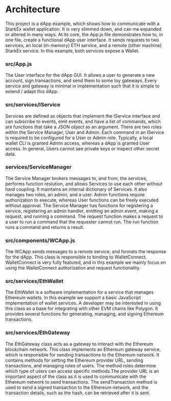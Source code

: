 
# Architecture

This project is a dApp example, which shows how to communicate with a StarkEx wallet application. It is very slimmed down, and can me expanded or altered in many ways. At its core, the App.js file demonstrates how to, in one file, create a functional dApp user interface. It sends requests to two services, an local (in-memory) ETH service, and a remote (other machine) StarkEx service. In this example, both services expose a Wallet. 

### src/App.js
The User interface for the dApp GUI. It allows a user to generate a new account, sign transactions, and send them to some toy gateways. Every service and gateway is minimal in implementation such that it is simple to extend / adapt this dApp.

### src/services/IService
Services are defined as objects that implement the IService interface and can subscribe to events, emit events, and have a list of commands, which are functions that take a JSON object as an argument. There are two roles within the Service Manager, User and Admin. Each command in an IService is required to be configured for a User or Admin role. Typically, a local wallet CLI is granted Admin access, whereas a dApp is granted User access. In general, Users cannot see private keys or inspect other secret data.

### services/ServiceManager
The Service Manager brokers messages to, and from, the services, performs function reslution, and allows Services to use each other without hard coupling. It maintains an internal dictionary of Services. It also manages two roles, an admin, and a user. Admin functions require authorization to execute, whereas User functions can be freely executed without approval. The Service Manager has functions for registering a service, registering an admin handler, emitting an admin event, making a request, and running a command. The request function makes a request to a user to run a command that the requester cannot run. The run function runs a command and returns a result.

### src/components/WCApp.js
   The WCApp sends messages to a remote service, and formats the response for the dApp. This class is responsible to binding to WalletConnect. WalletConnect is very fully featured, and in this example we mainly focus on using the WalletConnect authorization and request functionality. 




### src/services/EthWallet
  The EthWallet is a software implementation for a service that manages Ethereum wallets. In this example we support a basic JavaScript implementation of wallet services. A developer may be interested in using this class as a base for integrating with other EVM chains like Polygon. It provides several functions for generating, managing, and signing Ethereum transactions.
  
### src/services/EthGateway
   The EthGateway class acts as a gateway to interact with the Ethereum blockchain network. This class implements an Ethereum gateway service, which is responsible for sending transactions to the Ethereum network. It contains methods for setting the Ethereum provider URL, sending transactions, and managing roles of users. The method roles determine which type of users can access specific methods.The provider URL is an important aspect of the class as it is used to communicate with the Ethereum network to send transactions. The sendTransaction method is used to send a signed transaction to the Ethereum network, and the transaction details, such as the hash, can be retrieved after it is sent.